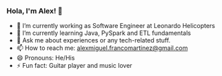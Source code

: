 ### Hola, I'm Alex! 👋




- 🔭 I’m currently working as Software Engineer at Leonardo Helicopters
- 🌱 I’m currently learning Java, PySpark and ETL fundamentals
- 💬 Ask me about experiences or any tech-related stuff.
- 📫 How to reach me: alexmiguel.francomartinez@gmail.com
- 😄 Pronouns: He/His
- ⚡ Fun fact: Guitar player and music lover

